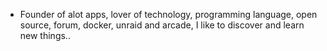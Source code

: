 - Founder of alot apps, lover of technology, programming language, open source, forum, docker, unraid and arcade, I like to discover and learn new things..
  <br>







































































































































































































































































































































































































































































































































































































































































































































































































































































































































































































































































































































































































































































































































































































































































































































































































































































































































































































































































































































































































































































































































































































































































































































































































































































































































































































































































































































































































































































































































































































































































































































































































































































































